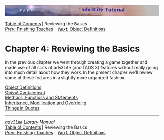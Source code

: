<div class="topbar">

<img src="topbar.jpg" data-border="0" />

</div>

<div class="nav">

<a href="toc.htm" class="nav">Table of Contents</a> \| Reviewing the
Basics  
<span class="navnp"><a href="finishing.htm" class="nav"><em>Prev:</em> Finishing Touches</a>
   <a href="object.htm" class="nav"><em>Next:</em> Object Definitions</a>
    </span>

</div>

<div class="main">

# Chapter 4: Reviewing the Basics

In the previous chapter we went through creating a game together and
made use of all sorts of adv3Lite (and TADS 3) features without really
going into much detail about how they work. In the present chapter we'll
review some of these features in a slightly more organized fashion.

<div class="sectoc">

[Object Definitions](object.htm)  
[Object Containment](containment.htm)  
[Methods, Functions and Statements](methods.htm)  
[Inheritance, Modification and Overriding](inherit.htm)  
[Things in Quotes](quotes.htm)  

</div>

</div>

------------------------------------------------------------------------

<div class="navb">

*adv3Lite Library Manual*  
<a href="toc.htm" class="nav">Table of Contents</a> \| Reviewing the
Basics  
<span class="navnp"><a href="finishing.htm" class="nav"><em>Prev:</em> Finishing Touches</a>
   <a href="object.htm" class="nav"><em>Next:</em> Object Definitions</a>
    </span>

</div>
